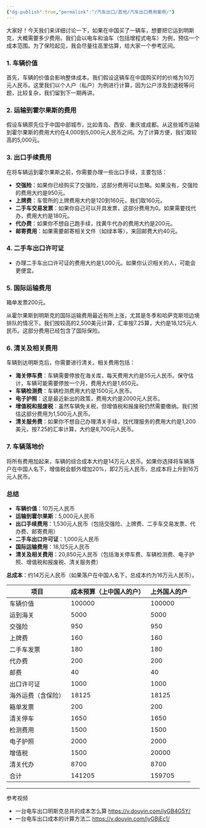 ```yaml
---
{"dg-publish":true,"permalink":"/汽车出口/其他/汽车出口费用案例/"}
---
```


大家好！今天我们来详细讨论一下，如果在中国买了一辆车，想要把它运到明斯克，大概需要多少费用。我们会以电车和油车（包括增程式电车）为例，预估一个成本范围。为了保险起见，我会尽量往高里估算，给大家一个参考区间。

### 1. 车辆价值
首先，车辆的价值会影响整体成本。我们假设这辆车在中国购买时的价格为10万元人民币。这里我们以个人户（私户）为例进行计算，因为公户涉及到退税等问题，比较复杂，我们留到下一期再讲。

### 2. 运输到霍尔果斯的费用
假设车辆原先位于中国中部城市，比如青岛、西安、重庆或成都。从这些城市运输到霍尔果斯的费用大约在4,000到5,000元人民币之间。为了计算方便，我们取较高的5,000元。

### 3. 出口手续费用
在将车辆运到霍尔果斯之前，你需要办理一些出口手续，主要包括：
- **交强险**：如果你已经购买了交强险，这部分费用可以忽略。如果没有，交强险的费用大约是950元。
- **上牌费**：车管所的上牌费用大约是120到160元，我们取160元。
- **二手车交易发票**：如果你自己可以开具发票，这部分费用为0。如果需要找代办，费用大约是180元。
- **代办费**：如果你不想自己跑手续，找黄牛代办的费用大约是200元。
- **邮寄费用**：如果需要邮寄相关文件（如绿本等），来回邮费大约40元。

### 4. 二手车出口许可证
- 办理二手车出口许可证的费用大约是1,000元。如果你认识相关的人，可能会更便宜。


### 5. 国际运输费用

箱单发票200元。

从霍尔果斯到明斯克的国际运输费用最近有所上涨，尤其是冬季和哈萨克斯坦边境排队的情况下。我们按较高的2,500美元计算，汇率按7.25算，大约是18,125元人民币。这部分费用已经包含了国际保险。

### 6. 清关及相关费用
车辆到达明斯克后，你需要进行清关。相关费用包括：
- **海关停车费**：车辆需要停放在海关库，每天费用大约是55元人民币。保守估计，车辆可能需要停放一个月，费用大约是1,650元。
- **车辆检测费**：车辆检测费用大约是1500元人民币。
- **电子护照**：这是最近新出的政策，费用大约是2000元人民币。
- **增值税和报废税**：虽然车辆免关税，但增值税和报废税仍然需要缴纳。我们预估这部分费用为1,500元人民币。
- **清关服务费**：如果你不想自己办理清关手续，找代理服务的费用大约是1,200美元，按7.25的汇率计算，大约是8,700元人民币。

### 7. 车辆落地价
将所有费用加起来，车辆的综合成本大约是14万元人民币。如果你选择将车辆落户在中国人名下，增值税会额外增加20%，即2万元人民币，总成本将上升到16万元人民币。

### 总结
- **车辆价值**：10万元人民币
- **运输到霍尔果斯**：5,000元人民币
- **出口手续费用**：1,530元人民币（包括交强险、上牌费、二手车交易发票、代办费、邮寄费用）
- **二手车出口许可证**：1,000元人民币
- **国际运输费用**：18,125元人民币
- **清关及相关费用**：20,850元人民币（包括海关停车费、车辆检测费、电子护照、增值税和报废税、清关服务费）

**总成本**：约14万元人民币（如果落户在中国人名下，总成本约为16万元人民币）。

|项目|成本预算（上中国人的户）|上外国人的户|
|---|---|---|
|车辆价值|100000|100000|
|运到海关|5000|5000|
|交强险|950|950|
|上牌费|160|160|
|二手车发票|180|180|
|代办费|200|200|
|邮费|40|40|
|出口许可证|1000|1000|
|海外运费（含保险）|18125|18125|
|箱单发票|200|200|
|清关停车|1650|1650|
|检测费用|1500|1500|
|电子护照|2000|2000|
|增值税|1500|20000|
|清关代办|8700|8700|
|合计|141205|159705|


---

参考视频

- 一台电车出口明斯克总共的成本怎么算 https://v.douyin.com/iyGB4G5Y/
- 一台电车出口成本的计算方法二 https://v.douyin.com/iyGBjEc1/ 


